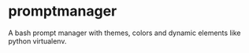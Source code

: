 promptmanager
=============

A bash prompt manager with themes, colors and dynamic elements like python virtualenv.